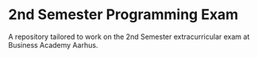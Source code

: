 # 2nd Semester Programming Exam

A repository tailored to work on the 2nd Semester extracurricular exam at Business Academy Aarhus.
